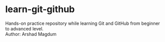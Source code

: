 # learn-git-github
Hands-on practice repository while learning Git and GitHub from beginner to advanced level.
<br/>
Author: Arshad Magdum
